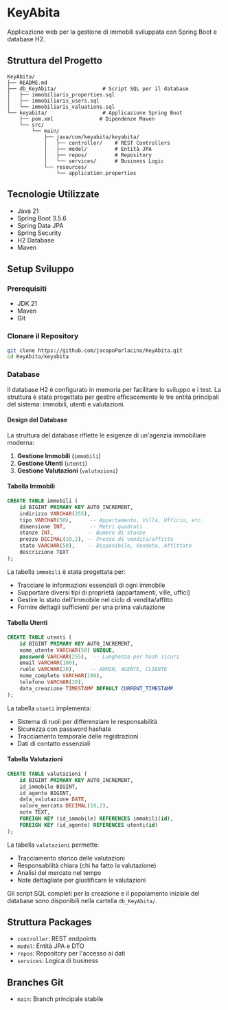 # KeyAbita

Applicazione web per la gestione di immobili sviluppata con Spring Boot e database H2.

## Struttura del Progetto

```
KeyAbita/
├── README.md
├── db_KeyAbita/               # Script SQL per il database
│   ├── immobiliaris_properties.sql
│   ├── immobiliaris_users.sql
│   └── immobiliaris_valuations.sql
└── keyabita/                  # Applicazione Spring Boot
    ├── pom.xml               # Dipendenze Maven
    └── src/
        └── main/
            ├── java/com/keyabita/keyabita/
            │   ├── controller/    # REST Controllers
            │   ├── model/         # Entità JPA
            │   ├── repos/         # Repository
            │   └── services/      # Business Logic
            └── resources/
                └── application.properties
```

## Tecnologie Utilizzate

- Java 21
- Spring Boot 3.5.6
- Spring Data JPA
- Spring Security
- H2 Database
- Maven

## Setup Sviluppo

### Prerequisiti

- JDK 21
- Maven
- Git

### Clonare il Repository

```bash
git clone https://github.com/jacopoParlacino/KeyAbita.git
cd KeyAbita/keyabita
```

### Database

Il database H2 è configurato in memoria per facilitare lo sviluppo e i test. La struttura è stata progettata per gestire efficacemente le tre entità principali del sistema: immobili, utenti e valutazioni.

#### Design del Database

La struttura del database riflette le esigenze di un'agenzia immobiliare moderna:

1. **Gestione Immobili** (`immobili`)
2. **Gestione Utenti** (`utenti`)
3. **Gestione Valutazioni** (`valutazioni`)

#### Tabella Immobili
```sql
CREATE TABLE immobili (
    id BIGINT PRIMARY KEY AUTO_INCREMENT,
    indirizzo VARCHAR(255),
    tipo VARCHAR(50),      -- Appartamento, Villa, Ufficio, etc.
    dimensione INT,        -- Metri quadrati
    stanze INT,           -- Numero di stanze
    prezzo DECIMAL(10,2), -- Prezzo di vendita/affitto
    stato VARCHAR(50),    -- Disponibile, Venduto, Affittato
    descrizione TEXT
);
```

La tabella `immobili` è stata progettata per:
- Tracciare le informazioni essenziali di ogni immobile
- Supportare diversi tipi di proprietà (appartamenti, ville, uffici)
- Gestire lo stato dell'immobile nel ciclo di vendita/affitto
- Fornire dettagli sufficienti per una prima valutazione

#### Tabella Utenti
```sql
CREATE TABLE utenti (
    id BIGINT PRIMARY KEY AUTO_INCREMENT,
    nome_utente VARCHAR(50) UNIQUE,
    password VARCHAR(255),  -- Lunghezza per hash sicuri
    email VARCHAR(100),
    ruolo VARCHAR(20),     -- ADMIN, AGENTE, CLIENTE
    nome_completo VARCHAR(100),
    telefono VARCHAR(20),
    data_creazione TIMESTAMP DEFAULT CURRENT_TIMESTAMP
);
```

La tabella `utenti` implementa:
- Sistema di ruoli per differenziare le responsabilità
- Sicurezza con password hashate
- Tracciamento temporale delle registrazioni
- Dati di contatto essenziali

#### Tabella Valutazioni
```sql
CREATE TABLE valutazioni (
    id BIGINT PRIMARY KEY AUTO_INCREMENT,
    id_immobile BIGINT,
    id_agente BIGINT,
    data_valutazione DATE,
    valore_mercato DECIMAL(10,2),
    note TEXT,
    FOREIGN KEY (id_immobile) REFERENCES immobili(id),
    FOREIGN KEY (id_agente) REFERENCES utenti(id)
);
```

La tabella `valutazioni` permette:
- Tracciamento storico delle valutazioni
- Responsabilità chiara (chi ha fatto la valutazione)
- Analisi del mercato nel tempo
- Note dettagliate per giustificare le valutazioni

Gli script SQL completi per la creazione e il popolamento iniziale del database sono disponibili nella cartella `db_KeyAbita/`.

## Struttura Packages

- `controller`: REST endpoints
- `model`: Entità JPA e DTO
- `repos`: Repository per l'accesso ai dati
- `services`: Logica di business

## Branches Git

- `main`: Branch principale stabile
